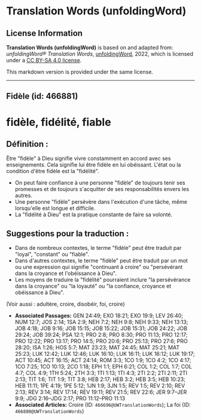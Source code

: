# Translation Words (unfoldingWord)

## License Information

**Translation Words (unfoldingWord)** is based on and adapted from: _unfoldingWord® Translation Words_, [unfoldingWord](https://unfoldingword.org/utw), 2022, which is licensed under a [CC BY-SA 4.0 license](https://creativecommons.org/licenses/by-sa/4.0/legalcode.en).

This markdown version is provided under the same license.



--------------------------------

## Fidèle (id: 466881)

fidèle, fidélité, fiable
========================

Définition :
------------

Être "fidèle" à Dieu signifie vivre constamment en accord avec ses enseignements. Cela signifie lui être fidèle en lui obéissant. L'état ou la condition d'être fidèle est la "fidélité".

* On peut faire confiance à une personne "fidèle" de toujours tenir ses promesses et de toujours s'acquitter de ses responsabilités envers les autres.
* Une personne "fidèle" persévère dans l'exécution d'une tâche, même lorsqu'elle est longue et difficile.
* La "fidélité à Dieu" est la pratique constante de faire sa volonté.

Suggestions pour la traduction :
--------------------------------

* Dans de nombreux contextes, le terme "fidèle" peut être traduit par "loyal", "constant" ou "fiable".
* Dans d'autres contextes, le terme "fidèle" peut être traduit par un mot ou une expression qui signifie "continuant à croire" ou "persévérant dans la croyance et l'obéissance à Dieu".
* Les moyens de traduire la "fidélité" pourraient inclure "la persévérance dans la croyance" ou "la loyauté" ou "la confiance, croyance et obéissance à Dieu".

(Voir aussi : adultère, croire, disobéir, foi, croire)

* **Associated Passages:** GEN 24:49; EXO 18:21; EXO 19:9; LEV 26:40; NUM 12:7; JOS 2:14; 1SA 2:9; NEH 7:2; NEH 9:8; NEH 9:33; NEH 13:13; JOB 4:18; JOB 9:16; JOB 15:15; JOB 15:22; JOB 15:31; JOB 24:22; JOB 29:24; JOB 39:24; PSA 12:1; PRO 2:8; PRO 8:30; PRO 11:13; PRO 12:17; PRO 12:22; PRO 13:17; PRO 14:5; PRO 20:6; PRO 25:13; PRO 27:6; PRO 28:20; ISA 1:26; HOS 5:7; MAT 23:23; MAT 24:45; MAT 25:21; MAT 25:23; LUK 12:42; LUK 12:46; LUK 16:10; LUK 16:11; LUK 16:12; LUK 19:17; ACT 10:45; ACT 16:15; ACT 24:14; ROM 3:3; 1CO 1:9; 1CO 4:2; 1CO 4:17; 1CO 7:25; 1CO 10:13; 2CO 1:18; EPH 1:1; EPH 6:21; COL 1:2; COL 1:7; COL 4:7; COL 4:9; 1TH 5:24; 2TH 3:3; 1TI 1:13; 1TI 4:3; 2TI 2:2; 2TI 2:11; 2TI 2:13; TIT 1:6; TIT 1:9; TIT 3:8; HEB 2:17; HEB 3:2; HEB 3:5; HEB 10:23; HEB 11:11; 1PE 4:19; 1PE 5:12; 1JN 1:9; 3JN 1:5; REV 1:5; REV 2:10; REV 2:13; REV 3:14; REV 17:14; REV 19:11; REV 21:5; REV 22:6; JER 9:7–JER 9:9; JDG 2:16–JDG 2:17; PRO 11:12–PRO 11:13
* **Associated Articles:** Croire (ID: `466696@UWTranslationWords`); La foi (ID: `466880@UWTranslationWords`)

